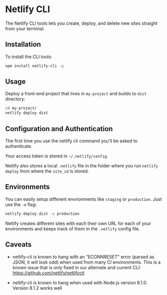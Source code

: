# Netlify CLI

The Netlify CLI tools lets you create, deploy, and delete new sites straight from your terminal.

## Installation

To install the CLI tools:

```bash
npm install netlify-cli -g
```

## Usage

Deploy a front-end project that lives in `my-project` and builds to `dist` directory:

```bash
cd my-project/
netlify deploy dist
```

## Configuration and Authentication

The first time you use the netlify cli command you'll be asked to authenticate.

Your access token is stored in `~/.netlify/config`.

Netlify also stores a local `.netlify` file in the folder where you run `netlify deploy` from where the `site_id` is stored.

## Environments

You can easily setup different environments like `staging` or `production`. Just use the `-e` flag:

```bash
netlify deploy dist -e production
```

Netlify creates different sites with each their own URL for each of your environments and keeps track of them in the `.netlify` config file.

## Caveats

- netlify-cli is known to hang with an "ECONNRESET" error (parsed as JSON, it will look odd) when used from many CI environments.  This is a known issue that is only fixed in our alternate and current CLI:  https://github.com/netlify/netlifyctl

- netlify-cli is known to hang when used with Node.js version 8.1.0.  Version 8.1.2 works well
